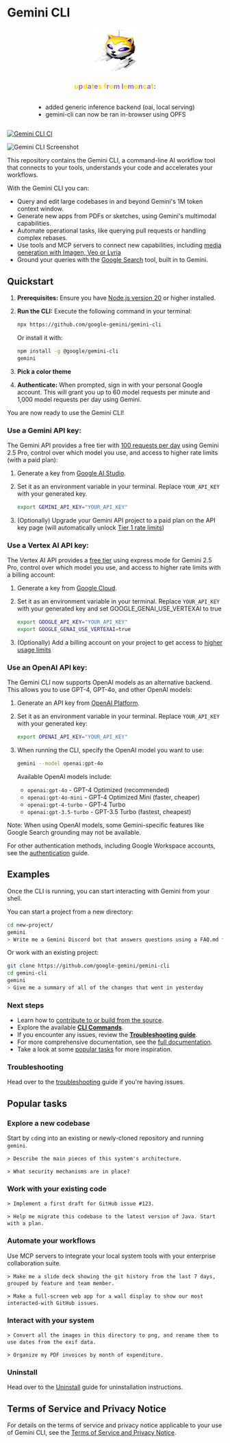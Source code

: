 # Gemini CLI

<div align="center">
  <img src="./docs/assets/lemoneye.png" alt="L. Eye" width="100" height="100" />
  <h3>
    <span style="color: #FFD700;">u</span><span style="color: #9370DB;">p</span><span style="color: #FFD700;">d</span><span style="color: #9370DB;">a</span><span style="color: #FFD700;">t</span><span style="color: #9370DB;">e</span><span style="color: #FFD700;">s</span><span style="color: #9370DB;"> </span><span style="color: #FFD700;">f</span><span style="color: #9370DB;">r</span><span style="color: #FFD700;">o</span><span style="color: #9370DB;">m</span><span style="color: #FFD700;"> </span><span style="color: #9370DB;">l</span><span style="color: #FFD700;">e</span><span style="color: #9370DB;">m</span><span style="color: #FFD700;">o</span><span style="color: #9370DB;">n</span><span style="color: #FFD700;">c</span><span style="color: #9370DB;">a</span><span style="color: #FFD700;">t</span><span style="color: #9370DB;">:</span>
  </h3>
  <ul style="text-align: left; display: inline-block;">
    <li>added generic inference backend (oai, local serving)</li>
    <li>gemini-cli can now be ran in-browser using OPFS</li>
  </ul>
</div>

[![Gemini CLI CI](https://github.com/google-gemini/gemini-cli/actions/workflows/ci.yml/badge.svg)](https://github.com/google-gemini/gemini-cli/actions/workflows/ci.yml)

![Gemini CLI Screenshot](./docs/assets/gemini-screenshot.png)

This repository contains the Gemini CLI, a command-line AI workflow tool that connects to your
tools, understands your code and accelerates your workflows.

With the Gemini CLI you can:

- Query and edit large codebases in and beyond Gemini's 1M token context window.
- Generate new apps from PDFs or sketches, using Gemini's multimodal capabilities.
- Automate operational tasks, like querying pull requests or handling complex rebases.
- Use tools and MCP servers to connect new capabilities, including [media generation with Imagen,
  Veo or Lyria](https://github.com/GoogleCloudPlatform/vertex-ai-creative-studio/tree/main/experiments/mcp-genmedia)
- Ground your queries with the [Google Search](https://ai.google.dev/gemini-api/docs/grounding)
  tool, built in to Gemini.

## Quickstart

1. **Prerequisites:** Ensure you have [Node.js version 20](https://nodejs.org/en/download) or higher installed.
2. **Run the CLI:** Execute the following command in your terminal:

   ```bash
   npx https://github.com/google-gemini/gemini-cli
   ```

   Or install it with:

   ```bash
   npm install -g @google/gemini-cli
   gemini
   ```

3. **Pick a color theme**
4. **Authenticate:** When prompted, sign in with your personal Google account. This will grant you up to 60 model requests per minute and 1,000 model requests per day using Gemini.

You are now ready to use the Gemini CLI!

### Use a Gemini API key:

The Gemini API provides a free tier with [100 requests per day](https://ai.google.dev/gemini-api/docs/rate-limits#free-tier) using Gemini 2.5 Pro, control over which model you use, and access to higher rate limits (with a paid plan):

1. Generate a key from [Google AI Studio](https://aistudio.google.com/apikey).
2. Set it as an environment variable in your terminal. Replace `YOUR_API_KEY` with your generated key.

   ```bash
   export GEMINI_API_KEY="YOUR_API_KEY"
   ```

3. (Optionally) Upgrade your Gemini API project to a paid plan on the API key page (will automatically unlock [Tier 1 rate limits](https://ai.google.dev/gemini-api/docs/rate-limits#tier-1))

### Use a Vertex AI API key:

The Vertex AI API provides a [free tier](https://cloud.google.com/vertex-ai/generative-ai/docs/start/express-mode/overview) using express mode for Gemini 2.5 Pro, control over which model you use, and access to higher rate limits with a billing account:

1. Generate a key from [Google Cloud](https://cloud.google.com/vertex-ai/generative-ai/docs/start/api-keys).
2. Set it as an environment variable in your terminal. Replace `YOUR_API_KEY` with your generated key and set GOOGLE_GENAI_USE_VERTEXAI to true

   ```bash
   export GOOGLE_API_KEY="YOUR_API_KEY"
   export GOOGLE_GENAI_USE_VERTEXAI=true
   ```

3. (Optionally) Add a billing account on your project to get access to [higher usage limits](https://cloud.google.com/vertex-ai/generative-ai/docs/quotas)

### Use an OpenAI API key:

The Gemini CLI now supports OpenAI models as an alternative backend. This allows you to use GPT-4, GPT-4o, and other OpenAI models:

1. Generate an API key from [OpenAI Platform](https://platform.openai.com/api-keys).
2. Set it as an environment variable in your terminal. Replace `YOUR_API_KEY` with your generated key:

   ```bash
   export OPENAI_API_KEY="YOUR_API_KEY"
   ```

3. When running the CLI, specify the OpenAI model you want to use:

   ```bash
   gemini --model openai:gpt-4o
   ```

   Available OpenAI models include:
   - `openai:gpt-4o` - GPT-4 Optimized (recommended)
   - `openai:gpt-4o-mini` - GPT-4 Optimized Mini (faster, cheaper)
   - `openai:gpt-4-turbo` - GPT-4 Turbo
   - `openai:gpt-3.5-turbo` - GPT-3.5 Turbo (fastest, cheapest)

Note: When using OpenAI models, some Gemini-specific features like Google Search grounding may not be available.

For other authentication methods, including Google Workspace accounts, see the [authentication](./docs/cli/authentication.md) guide.

## Examples

Once the CLI is running, you can start interacting with Gemini from your shell.

You can start a project from a new directory:

```sh
cd new-project/
gemini
> Write me a Gemini Discord bot that answers questions using a FAQ.md file I will provide
```

Or work with an existing project:

```sh
git clone https://github.com/google-gemini/gemini-cli
cd gemini-cli
gemini
> Give me a summary of all of the changes that went in yesterday
```

### Next steps

- Learn how to [contribute to or build from the source](./CONTRIBUTING.md).
- Explore the available **[CLI Commands](./docs/cli/commands.md)**.
- If you encounter any issues, review the **[Troubleshooting guide](./docs/troubleshooting.md)**.
- For more comprehensive documentation, see the [full documentation](./docs/index.md).
- Take a look at some [popular tasks](#popular-tasks) for more inspiration.

### Troubleshooting

Head over to the [troubleshooting](docs/troubleshooting.md) guide if you're
having issues.

## Popular tasks

### Explore a new codebase

Start by `cd`ing into an existing or newly-cloned repository and running `gemini`.

```text
> Describe the main pieces of this system's architecture.
```

```text
> What security mechanisms are in place?
```

### Work with your existing code

```text
> Implement a first draft for GitHub issue #123.
```

```text
> Help me migrate this codebase to the latest version of Java. Start with a plan.
```

### Automate your workflows

Use MCP servers to integrate your local system tools with your enterprise collaboration suite.

```text
> Make me a slide deck showing the git history from the last 7 days, grouped by feature and team member.
```

```text
> Make a full-screen web app for a wall display to show our most interacted-with GitHub issues.
```

### Interact with your system

```text
> Convert all the images in this directory to png, and rename them to use dates from the exif data.
```

```text
> Organize my PDF invoices by month of expenditure.
```

### Uninstall

Head over to the [Uninstall](docs/Uninstall.md) guide for uninstallation instructions.

## Terms of Service and Privacy Notice

For details on the terms of service and privacy notice applicable to your use of Gemini CLI, see the [Terms of Service and Privacy Notice](./docs/tos-privacy.md).